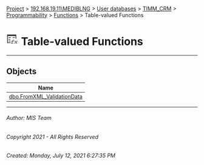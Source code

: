 #### 

[Project](../../../../../../index.md) > [192.168.19.11\\MEDIBLNG](../../../../../index.md) > [User databases](../../../../index.md) > [TIMM_CRM](../../../index.md) > [Programmability](../../index.md) > [Functions](../index.md) > Table-valued Functions

# ![Table-valued Functions](../../../../../../Images/Function_Table32.png) Table-valued Functions

---

## <a name="#objects"></a>Objects

| Name |
|---|
| [dbo.FromXML_ValidationData](FromXML_ValidationData.md) |


---

###### Author:  MIS Team

###### Copyright 2021 - All Rights Reserved

###### Created: Monday, July 12, 2021 6:27:35 PM

